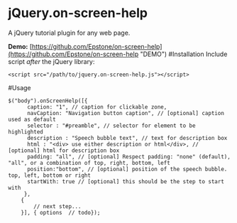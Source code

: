 jQuery.on-screen-help
==============

A jQuery tutorial plugin for any web page.

 **Demo:**
[https://github.com/Epstone/on-screen-help](https://github.com/Epstone/on-screen-help "DEMO")
#Installation
Include script *after* the jQuery library:

    <script src="/path/to/jquery.on-screen-help.js"></script> 

#Usage

    $("body").onScreenHelp([{
		  caption: "1", // caption for clickable zone,
		  navCaption: "Navigation button caption", // [optional] caption used as default
		  selector : "#preamble", // selector for element to be highlighted
		  description : "Speech bubble text", // text for description box
		  html : "<div> use either description or html</div>, // [optional] html for description box
		  padding: "all", // [optional] Respect padding: "none" (default), "all", or a combination of top, right, bottom, left
		  position:"bottom", // [optional] position of the speech bubble. top, left, bottom or right
		  startWith: true // [optional] this should be the step to start with
	     },
		{
			// next step...
		}], { options  // todo});


    